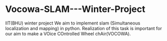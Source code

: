# Vocowa-SLAM---Winter-Project
IIT(BHU) winter project
We aim to implement slam (Simultaneous localization and mapping) in python.
Realization of this task is important for our aim to make a VOice COntrolled Wheel chAir(VOCOWA).
